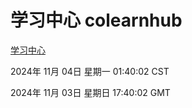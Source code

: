 # 学习中心 colearnhub
[学习中心](http://219.139.197.74:56308/colearnhub/)

2024年 11月 04日 星期一 01:40:02 CST

2024年 11月 03日 星期日 17:40:02 GMT
